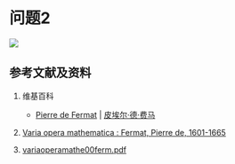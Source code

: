 # 问题2

![](/images/函数和极限/费马的《平面与立体轨迹引论》中典型的推演实验/问题2/1a1.jpg)

## 参考文献及资料

1. 维基百科
	- [Pierre de Fermat](https://en.wikipedia.org/wiki/Pierre_de_Fermat) | [皮埃尔·德·费马](https://zh.wikipedia.org/wiki/%E7%9A%AE%E5%9F%83%E7%88%BE%C2%B7%E5%BE%B7%C2%B7%E8%B2%BB%E9%A6%AC) 

2. [Varia opera mathematica : Fermat, Pierre de, 1601-1665](https://archive.org/details/variaoperamathe00ferm/page/202/mode/2up) 
3. [variaoperamathe00ferm.pdf](https://dn790006.ca.archive.org/0/items/variaoperamathe00ferm/variaoperamathe00ferm.pdf) 



